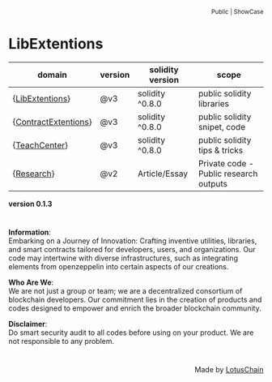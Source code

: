<div align="right">
<sub>Public | ShowCase</sub>
</div>

# LibExtentions
| domain | version | solidity version | scope |
|---|---|---|---|
| {[LibExtentions](https://github.com/blue-lotus-lab/LibExtentions/tree/main/contracts%40v3/library)} | @v3 | solidity ^0.8.0 | public solidity libraries |
| {[ContractExtentions](https://github.com/blue-lotus-lab/LibExtentions/tree/main/contracts%40v3/snippets)} | @v3 | solidity ^0.8.0 | public solidity snipet, code |
| {[TeachCenter](https://github.com/blue-lotus-lab/LibExtentions/tree/main/Teach)} | @v3 | solidity ^0.8.0 | public solidity tips & tricks |
| {[Research](https://github.com/blue-lotus-lab/LibExtentions/tree/main/Research)} | @v2 | Article/Essay | Private code - Public research outputs |

**version 0.1.3**

#

**Information**:\
Embarking on a Journey of Innovation: Crafting inventive utilities, libraries, and smart contracts tailored for developers, users, and organizations. Our code may intertwine with diverse infrastructures, such as integrating elements from openzeppelin into certain aspects of our creations.

**Who Are We**:\
We are not just a group or team; we are a decentralized consortium of blockchain developers. Our commitment lies in the creation of products and codes designed to empower and enrich the broader blockchain community.

**Disclaimer**:\
Do smart security audit to all codes before using on your product. We are not responsible to any problem.
<!--
**Information**:\
We are build creative utitls/libraries/smartcontracts for developers/users/organizations. Our codes maybe using other infrastructures like openzeppelin into some codes.

**Who are we**:\
We are a group/team/conterbut decentralized organization of blockchain developers. Our products/codes made for helping the community of blockchain users.

**Disclaimer**:\
Using our codes without smart security audit on/in/into/at your production codes is/as/with your own risk.
-->

# 

<div align="right">
Made by <a href="https://lotuschain.org">LotusChain</a>
</div>
